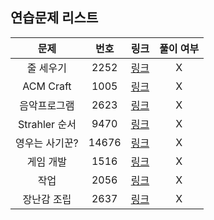 ## 연습문제 리스트
|문제|번호|링크|풀이 여부|
|:---:|:---:|:---:|:---:|
|줄 세우기|2252|[링크](http://boj.kr/2252)|X|
|ACM Craft|1005|[링크](http://boj.kr/1005)|X|
|음악프로그램|2623|[링크](http://boj.kr/2623)|X|
|Strahler 순서|9470|[링크](http://boj.kr/9470)|X|
|영우는 사기꾼?|14676|[링크](http://boj.kr/14676)|X|
|게임 개발|1516|[링크](http://boj.kr/1516)|X|
|작업|2056|[링크](http://boj.kr/2056)|X|
|장난감 조립|2637|[링크](http://boj.kr/2637)|X|
